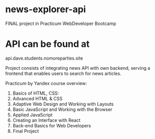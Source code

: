 # news-explorer-api
FINAL project in Practicum WebDeveloper Bootcamp

# API can be found at 
api.dave.students.nomoreparties.site

Project consists of integrating news API with own backend, serving a frontend that enables users to search for news articles. 


Practicum by Yandex course overview:
1. Basics of HTML, CSS:
2. Advanced HTML & CSS
3. Adaptive Web Design and Working with Layouts
4. Basic JavaScript and Working with the Browser
5. Applied JavaScript
6. Creating an Interface with React
7. Back-end Basics for Web Developers
8. Final Project